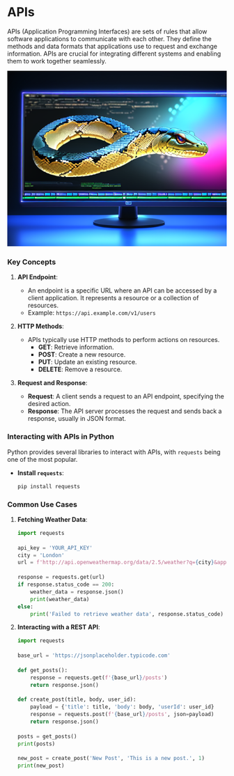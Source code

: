 # APIs

APIs (Application Programming Interfaces) are sets of rules that allow software applications to communicate with each other. They define the methods and data formats that applications use to request and exchange information. APIs are crucial for integrating different systems and enabling them to work together seamlessly.

![APIs](../../static/images/api.png)

### Key Concepts

1. **API Endpoint**:
   - An endpoint is a specific URL where an API can be accessed by a client application. It represents a resource or a collection of resources.
   - Example: `https://api.example.com/v1/users`

2. **HTTP Methods**:
   - APIs typically use HTTP methods to perform actions on resources.
     - **GET**: Retrieve information.
     - **POST**: Create a new resource.
     - **PUT**: Update an existing resource.
     - **DELETE**: Remove a resource.

3. **Request and Response**:
   - **Request**: A client sends a request to an API endpoint, specifying the desired action.
   - **Response**: The API server processes the request and sends back a response, usually in JSON format.

### Interacting with APIs in Python

Python provides several libraries to interact with APIs, with `requests` being one of the most popular.

- **Install `requests`**:
    ```python
    pip install requests
    ```

### Common Use Cases

1. **Fetching Weather Data**:
    ```python
    import requests

    api_key = 'YOUR_API_KEY'
    city = 'London'
    url = f'http://api.openweathermap.org/data/2.5/weather?q={city}&appid={api_key}'

    response = requests.get(url)
    if response.status_code == 200:
        weather_data = response.json()
        print(weather_data)
    else:
        print('Failed to retrieve weather data', response.status_code)
    ```

2. **Interacting with a REST API**:
    ```python
    import requests

    base_url = 'https://jsonplaceholder.typicode.com'

    def get_posts():
        response = requests.get(f'{base_url}/posts')
        return response.json()

    def create_post(title, body, user_id):
        payload = {'title': title, 'body': body, 'userId': user_id}
        response = requests.post(f'{base_url}/posts', json=payload)
        return response.json()

    posts = get_posts()
    print(posts)

    new_post = create_post('New Post', 'This is a new post.', 1)
    print(new_post)
    ```

